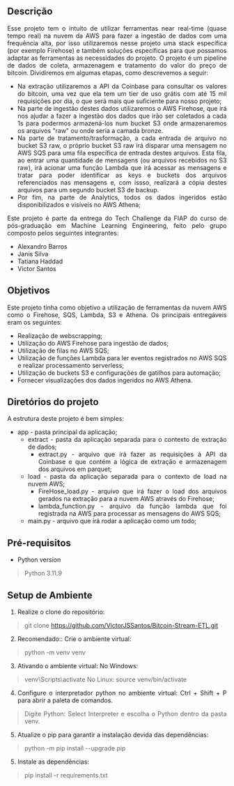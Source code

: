 <div align="justify">

## Descrição

Esse projeto tem o intuito de utilizar ferramentas near real-time (quase tempo real) na nuvem da AWS para fazer a ingestão de dados com uma frequência alta, por isso utilizaremos nesse projeto uma stack específica (por exemplo Firehose) e também soluções específicas para que possamos adaptar as ferramentas às necessidades do projeto.
O projeto é um pipeline de dados de coleta, armazenagem e tratamento do valor do preço de bitcoin. Dividiremos em algumas etapas, como descrevemos a seguir:
* Na extração utilizaremos a API da Coinbase para consultar os valores do bitcoin, uma vez que ela tem um tier de uso grátis com até 15 mil requisições por dia, o que será mais que suficiente para nosso projeto;
* Na parte de ingestão destes dados utilizaremos o AWS Firehose, que irá nos ajudar a fazer a ingestão dos dados que irão ser coletados a cada 1s para podermos armazená-los num bucket S3 onde armazenaremos os arquivos "raw" ou onde seria a camada bronze.
* Na parte de tratamento/trasformação, a cada entrada de arquivo no bucket S3 raw, o próprio bucket S3 raw irá disparar uma mensagem no AWS SQS para uma fila específica de entrada destes arquivos. Esta fila, ao entrar uma quantidade de mensagens (ou arquivos recebidos no S3 raw), irá acionar uma função Lambda que irá acessar as mensagens e tratar para poder identificar as keys e buckets dos arquivos referenciados nas mensagens e, com issso, realizará a cópia destes arquivos para um segundo bucket S3 de backup.
* Por fim, na parte de Analytics, todos os dados ingeridos estão disponibilizados e visíveis no AWS Athena;

Este projeto é parte da entrega do Tech Challenge da FIAP do curso de pós-graduação em Machine Learning Engineering, feito pelo grupo composto pelos seguintes integrantes:
* Alexandro Barros
* Janis Silva
* Tatiana Haddad
* Victor Santos

## Objetivos

Este projeto tinha como objetivo a utilização de ferramentas da nuvem AWS como o Firehose, SQS, Lambda, S3 e Athena. Os principais entregáveis eram os seguintes:
* Realização de webscrapping;
* Utilização do AWS Firehose para ingestão de dados;
* Utilização de filas no AWS SQS;
* Utilização de funções Lambda para ler eventos registrados no AWS SQS e realizar processamento serverless;
* Utilização de buckets S3 e configurações de gatilhos para automação;
* Fornecer visualizações dos dados ingeridos no AWS Athena.

## Diretórios do projeto

A estrutura deste projeto é bem simples:

- app - pasta principal da aplicação;
  - extract - pasta da aplicação separada para o contexto de extração de dados;
    - extract.py - arquivo que irá fazer as requisições à API da Coinbase e que contém a lógica de extração e armazenagem dos arquivos em parquet;
  - load - pasta da aplicação separada para o contexto de load na nuvem AWS;
    - FireHose_load.py - arquivo que irá fazer o load dos arquivos gerados na extração para a nuvem AWS através do Firehose;
    - lambda_function.py - arquivo da função lambda que foi registrada na AWS para processar as mensagens do AWS SQS;
  - main.py - arquivo que irá rodar a aplicação como um todo;

## Pré-requisitos

- Python version
> Python 3.11.9

## Setup de Ambiente

1. Realize o clone do repositório:
  > git clone https://github.com/VictorJSSantos/Bitcoin-Stream-ETL.git

2. Recomendado:: Crie o ambiente virtual: 
  > python -m venv venv

3. Ativando o ambiente virtual: 
No Windows:
  > venv\Scripts\activate
No Linux:
  > source venv/bin/activate

4. Configure o interpretador python no ambiente virtual:
Ctrl + Shift + P para abrir a paleta de comandos.
  > Digite Python: Select Interpreter e escolha o Python dentro da pasta venv.

5. Atualize o pip para garantir a instalação devida das dependências:
  > python -m pip install --upgrade pip

5. Instale as dependências:
  > pip install -r requirements.txt

</div>
